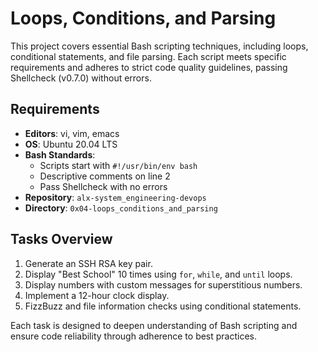 # Loops, Conditions, and Parsing

This project covers essential Bash scripting techniques, including loops, conditional statements, and file parsing. Each script meets specific requirements and adheres to strict code quality guidelines, passing Shellcheck (v0.7.0) without errors.

## Requirements
- **Editors**: vi, vim, emacs
- **OS**: Ubuntu 20.04 LTS
- **Bash Standards**:
  - Scripts start with `#!/usr/bin/env bash`
  - Descriptive comments on line 2
  - Pass Shellcheck with no errors
- **Repository**: `alx-system_engineering-devops`
- **Directory**: `0x04-loops_conditions_and_parsing`

## Tasks Overview
1. Generate an SSH RSA key pair.
2. Display "Best School" 10 times using `for`, `while`, and `until` loops.
3. Display numbers with custom messages for superstitious numbers.
4. Implement a 12-hour clock display.
5. FizzBuzz and file information checks using conditional statements.

Each task is designed to deepen understanding of Bash scripting and ensure code reliability through adherence to best practices.
